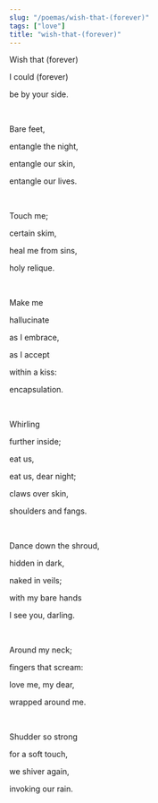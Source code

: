 ```yaml
---
slug: "/poemas/wish-that-(forever)"
tags: ["love"]
title: "wish-that-(forever)"
---
```

Wish that (forever)

I could (forever)

be by your side.

&nbsp;

Bare feet,

entangle the night,

entangle our skin,

entangle our lives.

&nbsp;

Touch me;

certain skim,

heal me from sins,

holy relique.

&nbsp;

Make me

hallucinate

as I embrace,

as I accept

within a kiss:

encapsulation.

&nbsp;

Whirling

further inside;

eat us,

eat us, dear night;

claws over skin,

shoulders and fangs.

&nbsp;

Dance down the shroud,

hidden in dark,

naked in veils;

with my bare hands

I see you, darling.

&nbsp;

Around my neck;

fingers that scream:

love me, my dear,

wrapped around me.

&nbsp;

Shudder so strong

for a soft touch,

we shiver again,

invoking our rain.